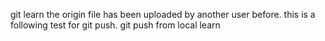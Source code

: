 git learn
the origin file has been uploaded by another user before. this is a following test for git push.
git push from local learn
